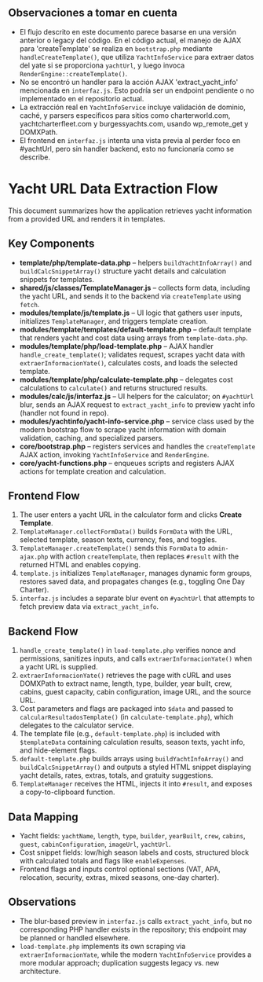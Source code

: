 ## Observaciones a tomar en cuenta

- El flujo descrito en este documento parece basarse en una versión anterior o legacy del código. En el código actual, el manejo de AJAX para 'createTemplate' se realiza en `bootstrap.php` mediante `handleCreateTemplate()`, que utiliza `YachtInfoService` para extraer datos del yate si se proporciona `yachtUrl`, y luego invoca `RenderEngine::createTemplate()`.
- No se encontró un handler para la acción AJAX 'extract_yacht_info' mencionada en `interfaz.js`. Esto podría ser un endpoint pendiente o no implementado en el repositorio actual.
- La extracción real en `YachtInfoService` incluye validación de dominio, caché, y parsers específicos para sitios como charterworld.com, yachtcharterfleet.com y burgessyachts.com, usando wp_remote_get y DOMXPath.
- El frontend en `interfaz.js` intenta una vista previa al perder foco en #yachtUrl, pero sin handler backend, esto no funcionaría como se describe.

# Yacht URL Data Extraction Flow

This document summarizes how the application retrieves yacht information from a provided URL and renders it in templates.

## Key Components

- **template/php/template-data.php** – helpers `buildYachtInfoArray()` and `buildCalcSnippetArray()` structure yacht details and calculation snippets for templates.
- **shared/js/classes/TemplateManager.js** – collects form data, including the yacht URL, and sends it to the backend via `createTemplate` using `fetch`.
- **modules/template/js/template.js** – UI logic that gathers user inputs, initializes `TemplateManager`, and triggers template creation.
- **modules/template/templates/default-template.php** – default template that renders yacht and cost data using arrays from `template-data.php`.
- **modules/template/php/load-template.php** – AJAX handler `handle_create_template()`; validates request, scrapes yacht data with `extraerInformacionYate()`, calculates costs, and loads the selected template.
- **modules/template/php/calculate-template.php** – delegates cost calculations to `calculate()` and returns structured results.
- **modules/calc/js/interfaz.js** – UI helpers for the calculator; on `#yachtUrl` blur, sends an AJAX request to `extract_yacht_info` to preview yacht info (handler not found in repo).
- **modules/yachtinfo/yacht-info-service.php** – service class used by the modern bootstrap flow to scrape yacht information with domain validation, caching, and specialized parsers.
- **core/bootstrap.php** – registers services and handles the `createTemplate` AJAX action, invoking `YachtInfoService` and `RenderEngine`.
- **core/yacht-functions.php** – enqueues scripts and registers AJAX actions for template creation and calculation.

## Frontend Flow

1. The user enters a yacht URL in the calculator form and clicks **Create Template**.
2. `TemplateManager.collectFormData()` builds `FormData` with the URL, selected template, season texts, currency, fees, and toggles.
3. `TemplateManager.createTemplate()` sends this `FormData` to `admin-ajax.php` with action `createTemplate`, then replaces `#result` with the returned HTML and enables copying.
4. `template.js` initializes `TemplateManager`, manages dynamic form groups, restores saved data, and propagates changes (e.g., toggling One Day Charter).
5. `interfaz.js` includes a separate blur event on `#yachtUrl` that attempts to fetch preview data via `extract_yacht_info`.

## Backend Flow

1. `handle_create_template()` in `load-template.php` verifies nonce and permissions, sanitizes inputs, and calls `extraerInformacionYate()` when a yacht URL is supplied.
2. `extraerInformacionYate()` retrieves the page with cURL and uses DOMXPath to extract name, length, type, builder, year built, crew, cabins, guest capacity, cabin configuration, image URL, and the source URL.
3. Cost parameters and flags are packaged into `$data` and passed to `calcularResultadosTemplate()` (in `calculate-template.php`), which delegates to the calculator service.
4. The template file (e.g., `default-template.php`) is included with `$templateData` containing calculation results, season texts, yacht info, and hide-element flags.
5. `default-template.php` builds arrays using `buildYachtInfoArray()` and `buildCalcSnippetArray()` and outputs a styled HTML snippet displaying yacht details, rates, extras, totals, and gratuity suggestions.
6. `TemplateManager` receives the HTML, injects it into `#result`, and exposes a copy-to-clipboard function.

## Data Mapping

- Yacht fields: `yachtName`, `length`, `type`, `builder`, `yearBuilt`, `crew`, `cabins`, `guest`, `cabinConfiguration`, `imageUrl`, `yachtUrl`.
- Cost snippet fields: low/high season labels and costs, structured block with calculated totals and flags like `enableExpenses`.
- Frontend flags and inputs control optional sections (VAT, APA, relocation, security, extras, mixed seasons, one-day charter).

## Observations

- The blur-based preview in `interfaz.js` calls `extract_yacht_info`, but no corresponding PHP handler exists in the repository; this endpoint may be planned or handled elsewhere.
- `load-template.php` implements its own scraping via `extraerInformacionYate`, while the modern `YachtInfoService` provides a more modular approach; duplication suggests legacy vs. new architecture.

